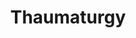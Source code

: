 ---
title: "Thaumaturgy"
permalink: /spells/thaumaturgy/
tags:
  - Spell
  - Cantrip
  - Transmutation
available_for:
  - Cleric
level: "Cantrip"
school: "Transmutation"
range: "30 ft"
comp:
  - V
duration: "1 Minute"
description: |
  You manifest a minor wonder, a sign of supernatural power, within range. You create one of the following magical effects within range.

  - Your voice booms up to three times as loud as normal for 1 minute.

  - You cause flames to flicker, brighten, dim, or change color for 1 minute.

  - You cause harmless tremors in the ground for 1 minute.

  - You create an instantaneous sound that originates from a point of your choice within range, such as a rumble of thunder, the cry of a raven, or ominous whispers.

  - You instantaneously cause an unlocked door or window to fly open or slam shut.

  - You alter the appearance of your eyes for 1 minute.

  If you cast this spell multiple times, you can have up to three of its 1-minute effects active at a time, and you can dismiss such an effect as an action.
excerpt: "You manifest a minor wonder, a sign of supernatural power, within range."
source: "Basic Rules"
---